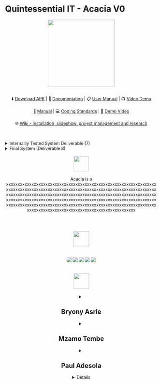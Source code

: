 # Quintessential IT - Acacia V0
<div class="img-container" align="center"> 
  <img height="220px" src="https://user-images.githubusercontent.com/83949715/168036007-b6e2d8b3-f17b-4f3d-b664-e024118fdf36.png" /> <br/> <br/>
</div>

  <p align="center">
    ⬇️
    <a href="">Download APK</a>
    | 📝
    <a href="">Documentation</a>
    | 📋
    <a href="">User Manual</a>
    | 📺
    <a href="">Video Demo</a>
    <br> <br>
    📔
    <a href="">Manual</a>
    | 💻
    <a href="">Coding Standards</a>
    | 🎥 
    <a href="">Demo Video</a>
    <br> <br>
    🌐
    <a href="">Wiki - Installation, slideshow, project management and research</a>
    
  </p>
  <br />   <br />
  

  <details>
  <summary>Internallly Tested System Deliverable (7) </summary>
  <p align="center">
    🎥
    <a href=""> Demo </a>
    | 📝
    <a href=""> Documentation </a>
    | 📋
    <a href=""> Manual </a>
  </p> <br/>
  </details>
  
  <details>
  <summary> Final System (Deliverable 8) </summary>
  <p align="center">
    🎥
    <a href=""> Demo </a>
    | 📝
    <a href=""> Documentation </a>
    | 📋
    <a href=""> Manual </a>
  </p> <br/>
  </details>
  
  
    
<br>

<!-- Project Description  -->
<div class="img-container" align="center"> 
  <img height="50px" src="https://user-images.githubusercontent.com/83949715/168064805-34d473b7-d845-4740-a9a0-a7a754725a85.png" /> <br/> <br/>
</div>
<div align= "center"> 
Acacia is a xxxxxxxxxxxxxxxxxxxxxxxxxxxxxxxxxxxxxxxxxxxxxxxxxxxxxxxxxxxxxxxxxxxxxxxxxxxxxxxxxxxxxxxxxxxxxxxxxxxxxxxxxxxxxxxxxxxxxxxxxxxxxxxxxxxxxxxxxxxxxxxxxxxxxxxxxxxxxxxxxxxxxxxxxxxxxxxxxxxxxxxxxxxxxxxxxxxxxxxxxxxxxxxxxxxxxxxxxxxxxxxxxxxxxxxxxxxxxxxxxxxxxxxxxxxxxxxxxxxxxxxxxxxxxxxxxxxxxxxxxxxxxxxxxxxxxxxxxxxxxxxxxxxxxxxxxxxxxxxxxxxxxxxxxxxxxxxxxxxxxxxxxxxxxxxxxxxxxxxxxxxxxxxxxxxx

<br/> <br/>

<!-- Technologies  -->
<div class="img-container" align="center"> 
  <img height="52px" src="https://user-images.githubusercontent.com/83949715/168104816-2c4f91a7-7da7-49ca-b210-7d83be12fbbb.png" /> <br/> <br/> <br/>
</div>

<div class="img-container" align="center"> 
   <img src="https://img.shields.io/badge/Dart-0175C2?style=for-the-badge&logo=dart&logoColor=white" />
   <img src="https://img.shields.io/badge/Flutter-02569B?style=for-the-badge&logo=flutter&logoColor=white" />
   <img src="https://img.shields.io/badge/GraphQl-E10098?style=for-the-badge&logo=graphql&logoColor=white" />
   <img src="https://img.shields.io/badge/amazonaws-FF9900?style=for-the-badge&logo=amazonaws&logoColor=white" />
   <img src="https://img.shields.io/badge/dotnet-512BD4?style=for-the-badge&logo=redux&logoColor=white" />  
</div>
<br/> <br/>

  <!-- Team Members  -->
<div class="img-container" align="center"> 
  <img height="51px" src="https://user-images.githubusercontent.com/83949715/168105259-31d067d9-c3d5-4e5b-8e58-17109a453927.png" /> <br/> <br/>
</div>
  
  <details>
<summary><h2>Bryony Asrie </h2> </summary>
<div markdown="1">
    <img align="left" height="350px" src="https://media.licdn.com/dms/image/D4D03AQHo1GadI5e3-w/profile-displayphoto-shrink_400_400/0/1665070269809?e=1687392000&v=beta&t=JSov-o5hE9ljd4s4hkQUdB0lWgtI4uifbY7QGUgK0pk" /> 

    <p>
      xxxxxxxxxxxxxxxxxxxxxxxxxxxxxxxxxxxxxxxxxxxxxxxxxxx
      xxxxxxxxxxxxxxxxxxxxxxxxxxxxxxxxxxxxxxxxxxxxxxxxxxx
      xxxxxxxxxxxxxxxxxxxxxxxxxxxxxxxxxxxxxxxxxxxxxxxxxxx
      xxxxxxxxxxxxxxxxxxxxxxxxxxxxxxxxxxxxxxxxxxxxxxxxxxx
      xxxxxxxxxxxxxxxxxxxxxxxxxxxxxxxxxxxxxxxxxxxxxxxxxxx
    </p>
    
![image](https://github-readme-stats.vercel.app/api?username=mzamotembe&theme=slateorange)
    
[![github](https://img.shields.io/badge/GitHub-100000?style=for-the-badge&logo=github&logoColor=white)]([https://github.com/arlo216](https://github.com/MzamoTembe))
[![linkedin](https://img.shields.io/badge/LinkedIn-0077B5?style=for-the-badge&logo=linkedin&logoColor=whit)](https://www.linkedin.com/in/mzamotembe/)
</div>
 </details>
  
  <details>
<summary><h2>Mzamo Tembe</h2> </summary>
<div markdown="1">
    <img align="left" height="350px" src="https://media.licdn.com/dms/image/D4D03AQHo1GadI5e3-w/profile-displayphoto-shrink_400_400/0/1665070269809?e=1687392000&v=beta&t=JSov-o5hE9ljd4s4hkQUdB0lWgtI4uifbY7QGUgK0pk" /> 

    <p>
      xxxxxxxxxxxxxxxxxxxxxxxxxxxxxxxxxxxxxxxxxxxxxxxxxxx
      xxxxxxxxxxxxxxxxxxxxxxxxxxxxxxxxxxxxxxxxxxxxxxxxxxx
      xxxxxxxxxxxxxxxxxxxxxxxxxxxxxxxxxxxxxxxxxxxxxxxxxxx
      xxxxxxxxxxxxxxxxxxxxxxxxxxxxxxxxxxxxxxxxxxxxxxxxxxx
      xxxxxxxxxxxxxxxxxxxxxxxxxxxxxxxxxxxxxxxxxxxxxxxxxxx
    </p>
    
![image](https://github-readme-stats.vercel.app/api?username=mzamotembe&theme=slateorange)
    
[![github](https://img.shields.io/badge/GitHub-100000?style=for-the-badge&logo=github&logoColor=white)]([https://github.com/arlo216](https://github.com/MzamoTembe))
[![linkedin](https://img.shields.io/badge/LinkedIn-0077B5?style=for-the-badge&logo=linkedin&logoColor=whit)](https://www.linkedin.com/in/mzamotembe/)
</div>
 </details>
  

<details>
<summary><h2>Paul Adesola </h2> </summary>
<div markdown="1">
    <img align="left" height="350px" src="https://media.licdn.com/dms/image/D4D03AQG_B8SwbEk3sg/profile-displayphoto-shrink_400_400/0/1676753062801?e=1687392000&v=beta&t=nyTFW41l4A9B8o3mfuoL8uJIW7zexDM1_PWF8Woiz_o" /> 

    <p>
      xxxxxxxxxxxxxxxxxxxxxxxxxxxxxxxxxxxxxxxxxxxxxxxxxxx
      xxxxxxxxxxxxxxxxxxxxxxxxxxxxxxxxxxxxxxxxxxxxxxxxxxx
      xxxxxxxxxxxxxxxxxxxxxxxxxxxxxxxxxxxxxxxxxxxxxxxxxxx
      xxxxxxxxxxxxxxxxxxxxxxxxxxxxxxxxxxxxxxxxxxxxxxxxxxx
      xxxxxxxxxxxxxxxxxxxxxxxxxxxxxxxxxxxxxxxxxxxxxxxxxxx
    </p>
    
![image](https://github-readme-stats.vercel.app/api?username=mzamotembe&theme=slateorange)
    
[![github](https://img.shields.io/badge/GitHub-100000?style=for-the-badge&logo=github&logoColor=white)]([https://github.com/arlo216](https://github.com/MzamoTembe))
[![linkedin](https://img.shields.io/badge/LinkedIn-0077B5?style=for-the-badge&logo=linkedin&logoColor=whit)](https://www.linkedin.com/in/mzamotembe/)
</div>
 </details>

<details>
  
  <details>
<summary><h2>Caleb Thilmun</h2> </summary>
<div markdown="1">
    <img align="left" height="350px" src="https://media.licdn.com/dms/image/D4D03AQHo1GadI5e3-w/profile-displayphoto-shrink_400_400/0/1665070269809?e=1687392000&v=beta&t=JSov-o5hE9ljd4s4hkQUdB0lWgtI4uifbY7QGUgK0pk" /> 

    <p>
      xxxxxxxxxxxxxxxxxxxxxxxxxxxxxxxxxxxxxxxxxxxxxxxxxxx
      xxxxxxxxxxxxxxxxxxxxxxxxxxxxxxxxxxxxxxxxxxxxxxxxxxx
      xxxxxxxxxxxxxxxxxxxxxxxxxxxxxxxxxxxxxxxxxxxxxxxxxxx
      xxxxxxxxxxxxxxxxxxxxxxxxxxxxxxxxxxxxxxxxxxxxxxxxxxx
      xxxxxxxxxxxxxxxxxxxxxxxxxxxxxxxxxxxxxxxxxxxxxxxxxxx
    </p>
    
![image](https://github-readme-stats.vercel.app/api?username=mzamotembe&theme=slateorange)
    
[![github](https://img.shields.io/badge/GitHub-100000?style=for-the-badge&logo=github&logoColor=white)]([https://github.com/arlo216](https://github.com/MzamoTembe))
[![linkedin](https://img.shields.io/badge/LinkedIn-0077B5?style=for-the-badge&logo=linkedin&logoColor=whit)](https://www.linkedin.com/in/mzamotembe/)
</div>
 </details>

<details>
  
  <details>
<summary><h2>Aliyah Veipi</h2> </summary>
<div markdown="1">
    <img align="left" height="350px" src="https://media.licdn.com/dms/image/D4D03AQHo1GadI5e3-w/profile-displayphoto-shrink_400_400/0/1665070269809?e=1687392000&v=beta&t=JSov-o5hE9ljd4s4hkQUdB0lWgtI4uifbY7QGUgK0pk" /> 

    <p>
      xxxxxxxxxxxxxxxxxxxxxxxxxxxxxxxxxxxxxxxxxxxxxxxxxxx
      xxxxxxxxxxxxxxxxxxxxxxxxxxxxxxxxxxxxxxxxxxxxxxxxxxx
      xxxxxxxxxxxxxxxxxxxxxxxxxxxxxxxxxxxxxxxxxxxxxxxxxxx
      xxxxxxxxxxxxxxxxxxxxxxxxxxxxxxxxxxxxxxxxxxxxxxxxxxx
      xxxxxxxxxxxxxxxxxxxxxxxxxxxxxxxxxxxxxxxxxxxxxxxxxxx
    </p>
    
![image](https://github-readme-stats.vercel.app/api?username=mzamotembe&theme=slateorange)
    
[![github](https://img.shields.io/badge/GitHub-100000?style=for-the-badge&logo=github&logoColor=white)]([https://github.com/arlo216](https://github.com/MzamoTembe))
[![linkedin](https://img.shields.io/badge/LinkedIn-0077B5?style=for-the-badge&logo=linkedin&logoColor=whit)](https://www.linkedin.com/in/mzamotembe/)
</div>
 </details>

<details>

<br/>
